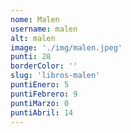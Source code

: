 ```yaml
---
nome: Malen
username: malen
alt: malen
image: './img/malen.jpeg'
punti: 28
borderColor: ''
slug: 'libros-malen'
puntiEnero: 5
puntiFebrero: 9
puntiMarzo: 0
puntiAbril: 14
---
```

